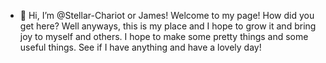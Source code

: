 - 👋 Hi, I’m @Stellar-Chariot or James!
Welcome to my page!
  How did you get here?
Well anyways, this is my place and I hope to grow it and bring joy to myself and others.
  I hope to make some pretty things and some useful things.
See if I have anything and have a lovely day!

<!---
Stellar-Chariot/Stellar-Chariot is a ✨ special ✨ repository because its `README.md` (this file) appears on your GitHub profile.
You can click the Preview link to take a look at your changes.
--->
